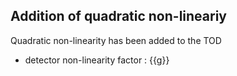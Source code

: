 ## Addition of quadratic non-lineariy 

Quadratic non-linearity has been added to the TOD

- detector non-linearity factor : {{g}}
